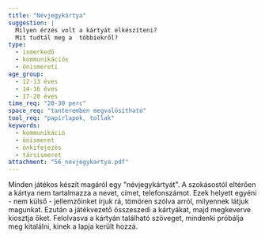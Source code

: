 ```yaml
---
title: "Névjegykártya"
suggestion: | 
  Milyen érzés volt a kártyát elkészíteni?
  Mit tudtál meg a  többiekről?
type:
  - ismerkedő
  - kommunikációs
  - önismereti
age_group:
  - 12-13 éves
  - 14-16 éves
  - 17-20 éves
time_req: "20-30 perc"
space_req: "tanteremben megvalósítható"
tool_req: "papírlapok, tollak"
keywords: 
  - kommunikáció
  - önismeret
  - önkifejezés
  - társismeret
attachment: "56_nevjegykartya.pdf"
---
```


 Minden játékos készít magáról egy "névjegykártyát". A szokásostól eltérően a kártya nem tartalmazza a nevet, címet, telefonszámot. Ezek helyett egyéni - nem külső - jellemzőinket írjuk rá, tömören szólva arról, milyennek látjuk magunkat. Ezután a játékvezető összeszedi a kártyákat, majd megkeverve kiosztja őket. Felolvasva a kártyán található szöveget, mindenki próbálja meg kitalálni, kinek a lapja került hozzá.  
  
